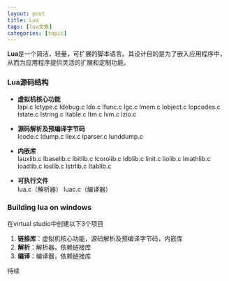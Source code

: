 ```yaml
---
layout: post
title: Lua 
tags: [lua文章]
categories: [topic]
---
```

<p><strong>Lua</strong>是一个简洁，轻量，可扩展的脚本语言。其设计目的是为了嵌入应用程序中，从而为应用程序提供灵活的扩展和定制功能。</p>
<h3 id="Lua源码结构">Lua源码结构</h3><ul>
<li><p><strong>虚拟机核心功能</strong><br/>lapi.c lctype.c ldebug.c ldo.c lfunc.c lgc.c lmem.c lobject.c lopcodes.c lstate.c lstring.c ltable.c ltm.c lvm.c lzio.c</p>
</li>
<li><p><strong>源码解析及预编译字节码</strong><br/>lcode.c ldump.c llex.c lparser.c lunddump.c</p>
</li>
<li><p><strong>内嵌库</strong><br/>lauxlib.c lbaselib.c lbitlib.c lcorolib.c ldblib.c linit.c liolib.c lmathlib.c loadlib.c loslib.c lstrlib.c ltablib.c</p>
</li>
<li><p><strong>可执行文件</strong><br/>lua.c（解析器） luac.c（编译器）</p>
</li>
</ul>
<h3 id="Building_lua_on_windows">Building lua on windows</h3><p>在virtual studio中创建以下3个项目</p>
<ol>
<li><strong>链接库</strong>：虚拟机核心功能，源码解析及预编译字节码，内嵌库</li>
<li><strong>解析</strong>：解析器，依赖链接库</li>
<li><strong>编译</strong>：编译器，依赖链接库</li>
</ol>
<p>待续</p>
